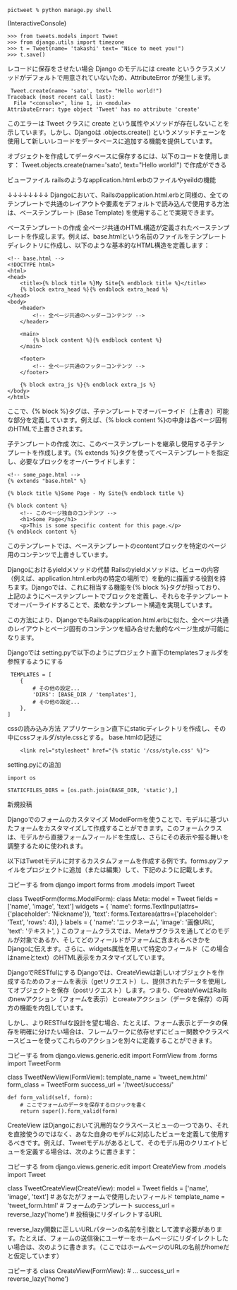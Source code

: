 
```
pictweet % python manage.py shell
```
(InteractiveConsole)

```
>>> from tweets.models import Tweet
>>> from django.utils import timezone
>>> t = Tweet(name= 'takashi' text= "Nice to meet you!")
>>> t.save()
```



レコードに保存をさせたい場合
Django のモデルには create というクラスメソッドがデフォルトで用意されていないため、AttributeError が発生します。
```
 Tweet.create(name= 'sato', text= "Hello world!")
Traceback (most recent call last):
  File "<console>", line 1, in <module>
AttributeError: type object 'Tweet' has no attribute 'create'
```

このエラーは Tweet クラスに create という属性やメソッドが存在しないことを示しています。しかし、Djangoは .objects.create() というメソッドチェーンを使用して新しいレコードをデータベースに追加する機能を提供しています。

オブジェクトを作成してデータベースに保存するには、以下のコードを使用します：
Tweet.objects.create(name='sato', text="Hello world!")
で作成ができる



ビューファイル
railsのようなapplication.html.erbのファイルやyeildの機能

↓↓↓↓↓↓↓↓
Djangoにおいて、Railsのapplication.html.erbと同様の、全てのテンプレートで共通のレイアウトや要素をデフォルトで読み込んで使用する方法は、ベーステンプレート (Base Template) を使用することで実現できます。

ベーステンプレートの作成
全ページ共通のHTML構造が定義されたベーステンプレートを作成します。例えば、base.htmlという名前のファイルをテンプレートディレクトリに作成し、以下のような基本的なHTML構造を定義します：

```
<!-- base.html -->
<!DOCTYPE html>
<html>
<head>
    <title>{% block title %}My Site{% endblock title %}</title>
    {% block extra_head %}{% endblock extra_head %}
</head>
<body>
    <header>
        <!-- 全ページ共通のヘッダーコンテンツ -->
    </header>

    <main>
        {% block content %}{% endblock content %}
    </main>

    <footer>
        <!-- 全ページ共通のフッターコンテンツ -->
    </footer>

    {% block extra_js %}{% endblock extra_js %}
</body>
</html>
```
ここで、{% block %}タグは、子テンプレートでオーバーライド（上書き）可能な部分を定義しています。例えば、{% block content %}の中身は各ページ固有のHTMLで上書きされます。

子テンプレートの作成
次に、このベーステンプレートを継承し使用する子テンプレートを作成します。{% extends %}タグを使ってベーステンプレートを指定し、必要なブロックをオーバーライドします：


```
<!-- some_page.html -->
{% extends "base.html" %}

{% block title %}Some Page - My Site{% endblock title %}

{% block content %}
    <!-- このページ独自のコンテンツ -->
    <h1>Some Page</h1>
    <p>This is some specific content for this page.</p>
{% endblock content %}
```
このテンプレートでは、ベーステンプレートのcontentブロックを特定のページ用のコンテンツで上書きしています。

Djangoにおけるyieldメソッドの代替
Railsのyieldメソッドは、ビューの内容（例えば、application.html.erb内の特定の場所で）を動的に描画する役割を持ちます。Djangoでは、これに相当する機能を{% block %}タグが担っており、上記のようにベーステンプレートでブロックを定義し、それらを子テンプレートでオーバーライドすることで、柔軟なテンプレート構造を実現しています。

この方法により、DjangoでもRailsのapplication.html.erbに似た、全ページ共通のレイアウトとページ固有のコンテンツを組み合せた動的なページ生成が可能になります。



Djangoでは
setting.pyで以下のようにプロジェクト直下のtemplatesフォルダを参照するようにする
```
 TEMPLATES = [
    {
        # その他の設定...
        'DIRS': [BASE_DIR / 'templates'],
        # その他の設定...
    },
]
```



cssの読み込み方法
アプリケーション直下にstaticディレクトリを作成し、その中にcssフォルダ/style.cssとする。
base.htmlの記述に
```
    <link rel="stylesheet" href="{% static '/css/style.css' %}">
```

setting.pyにの追加
```
import os

STATICFILES_DIRS = [os.path.join(BASE_DIR, 'static'),]
```



新規投稿

Djangoでのフォームのカスタマイズ
ModelFormを使うことで、モデルに基づいたフォームをカスタマイズして作成することができます。このフォームクラスは、モデルから直接フォームフィールドを生成し、さらにその表示や振る舞いを調整するために使われます。

以下はTweetモデルに対するカスタムフォームを作成する例です。forms.pyファイルをプロジェクトに追加（または編集）して、下記のように記載します。


コピーする
from django import forms
from .models import Tweet

class TweetForm(forms.ModelForm):
    class Meta:
        model = Tweet
        fields = ['name', 'image', 'text']
        widgets = {
            'name': forms.TextInput(attrs={'placeholder': 'Nickname'}),
            'text': forms.Textarea(attrs={'placeholder': 'Text', 'rows': 4}),
        }
        labels = {
            'name': 'ニックネーム',
            'image': '画像URL',
            'text': 'テキスト',
        }
このフォームクラスでは、Metaサブクラスを通してどのモデルが対象であるか、そしてどのフィールドがフォームに含まれるべきかをDjangoに伝えます。さらに、widgets属性を用いて特定のフィールド（この場合はnameとtext）のHTML表示をカスタマイズしています。


DjangoでRESTfulにする
Djangoでは、CreateViewは新しいオブジェクトを作成するためのフォームを表示（getリクエスト）し、提供されたデータを使用してオブジェクトを保存（postリクエスト）します。つまり、CreateViewはRailsのnewアクション（フォームを表示）とcreateアクション（データを保存）の両方の機能を内包しています。

しかし、よりRESTfulな設計を望む場合、たとえば、フォーム表示とデータの保存を明確に分けたい場合は、フレームワークに依存せずにビュー関数やクラスベースビューを使ってこれらのアクションを別々に定義することができます。


コピーする
from django.views.generic.edit import FormView
from .forms import TweetForm

class TweetNewView(FormView):
    template_name = 'tweet_new.html'
    form_class = TweetForm
    success_url = '/tweet/success/'

    def form_valid(self, form):
        # ここでフォームのデータを保存するロジックを書く
        return super().form_valid(form)



CreateView はDjangoにおいて汎用的なクラスベースビューの一つであり、それを直接使うのではなく、あなた自身のモデルに対応したビューを定義して使用するべきです。例えば、Tweetモデルがあるとして、そのモデル用のクリエイトビューを定義する場合は、次のように書きます：


コピーする
from django.views.generic.edit import CreateView
from .models import Tweet

class TweetCreateView(CreateView):
    model = Tweet
    fields = ['name', 'image', 'text']  # あなたがフォームで使用したいフィールド
    template_name = 'tweet_form.html'   # フォームのテンプレート
    success_url = reverse_lazy('home')  # 投稿後にリダイレクトするURL

reverse_lazy関数に正しいURLパターンの名前を引数として渡す必要があります。たとえば、フォームの送信後にユーザーをホームページにリダイレクトしたい場合は、次のように書きます。（ここではホームページのURLの名前がhomeだと仮定しています）


コピーする
class CreateView(FormView):
    # ...
    success_url = reverse_lazy('home')